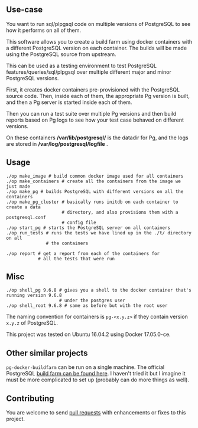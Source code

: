 Use-case
--------

You want to run sql/plpgsql code on multiple versions of PostgreSQL to see
how it performs on all of them.
          
This software allows you to create a build farm using docker containers
with a different PostgreSQL version on each container. The builds will
be made using the PostgreSQL source from upstream.

This can be used as a testing environment to test PostgreSQL
features/queries/sql/plpgsql over multiple different major and minor
PostgreSQL versions.

First, it creates docker containers pre-provisioned with the PostgreSQL source code.
Then, inside each of them, the appropriate Pg version is built, and then a Pg server is
started inside each of them.

Then you can run a test suite over multiple Pg versions and then build reports based
on Pg logs to see how your test case behaved on different versions.

On these containers **/var/lib/postgresql/** is the datadir for Pg, and the logs are stored in
**/var/log/postgresql/logfile** .

Usage
-----
    
    ./op make_image # build common docker image used for all containers
    ./op make_containers # create all the containers from the image we just made
    ./op make_pg # builds PostgreSQL with different versions on all the containers
    ./op make_pg_cluster # basically runs initdb on each container to create a data
                         # directory, and also provisions them with a postgresql.conf
                         # config file
    ./op start_pg # starts the PostgreSQL server on all containers
    ./op run_tests # runs the tests we have lined up in the ./t/ directory on all
                   # the containers

    ./op report # get a report from each of the containers for 
                # all the tests that were run

Misc
----

    ./op shell_pg 9.6.8 # gives you a shell to the docker container that's running version 9.6.8
                        # under the postgres user
    ./op shell_root 9.6.8 # same as before but with the root user

The naming convention for containers is `pg-<x.y.z>` if they contain version `x.y.z` of PostgreSQL.

This project was tested on Ubuntu 16.04.2 using Docker 17.05.0-ce.

Other similar projects
----------------------

`pg-docker-buildfarm` can be run on a single
machine. The official PostgreSQL [build farm can be found
here](https://github.com/PGBuildFarm). I haven't tried it but I imagine it
must be more complicated to set up (probably can do more things as well).

Contributing
------------

You are welcome to send [pull requests](https://github.com/wsdookadr/pg-docker-buildfarm/pulls)
with enhancements or fixes to this project.



